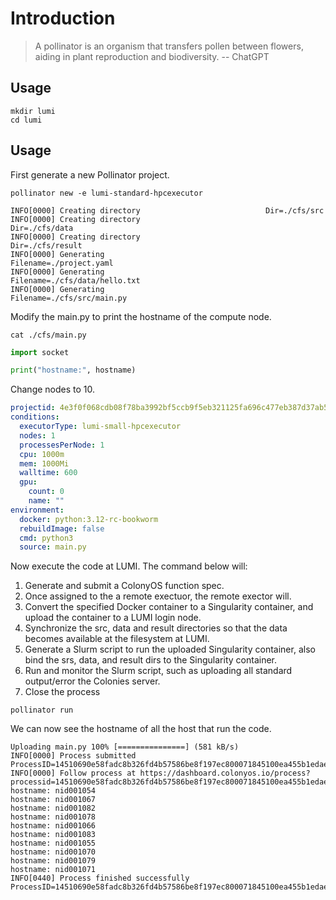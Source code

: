 # Introduction
> A pollinator is an organism that transfers pollen between flowers, aiding in plant reproduction and biodiversity. -- ChatGPT

## Usage
```console
mkdir lumi
cd lumi
```

## Usage
First generate a new Pollinator project.

```console
pollinator new -e lumi-standard-hpcexecutor
```

```console
INFO[0000] Creating directory                            Dir=./cfs/src
INFO[0000] Creating directory                            Dir=./cfs/data
INFO[0000] Creating directory                            Dir=./cfs/result
INFO[0000] Generating                                    Filename=./project.yaml
INFO[0000] Generating                                    Filename=./cfs/data/hello.txt
INFO[0000] Generating                                    Filename=./cfs/src/main.py
```

Modify the main.py to print the hostname of the compute node.
```console
cat ./cfs/main.py
```

```python
import socket

print("hostname:", hostname)
```

Change nodes to 10. 
```yaml
projectid: 4e3f0f068cdb08f78ba3992bf5ccb9f5eb321125fa696c477eb387d37ab5c15f
conditions:
  executorType: lumi-small-hpcexecutor
  nodes: 1
  processesPerNode: 1
  cpu: 1000m
  mem: 1000Mi
  walltime: 600
  gpu:
    count: 0
    name: ""
environment:
  docker: python:3.12-rc-bookworm
  rebuildImage: false
  cmd: python3
  source: main.py
```

Now execute the code at LUMI. The command below will:
1. Generate and submit a ColonyOS function spec.
2. Once assigned to the a remote exectuor, the remote exector will.
  3. Convert the specified Docker container to a Singularity container, and upload the container to a LUMI login node.
  4. Synchronize the src, data and result directories so that the data becomes available at the filesystem at LUMI.
  5. Generate a Slurm script to run the uploaded Singularity container, also bind the srs, data, and result dirs to the Singularity container.
  6. Run and monitor the Slurm script, such as uploading all standard output/error the Colonies server.
  7. Close the process
   
```console
pollinator run
```

We can now see the hostname of all the host that run the code.
```console
Uploading main.py 100% [===============] (581 kB/s)
INFO[0000] Process submitted                             ProcessID=14510690e58fadc8b326fd4b57586be8f197ec800071845100ea455b1edaed8a
INFO[0000] Follow process at https://dashboard.colonyos.io/process?processid=14510690e58fadc8b326fd4b57586be8f197ec800071845100ea455b1edaed8a
hostname: nid001054
hostname: nid001067
hostname: nid001082
hostname: nid001078
hostname: nid001066
hostname: nid001083
hostname: nid001055
hostname: nid001070
hostname: nid001079
hostname: nid001071
INFO[0440] Process finished successfully                 ProcessID=14510690e58fadc8b326fd4b57586be8f197ec800071845100ea455b1edaed8a
```
